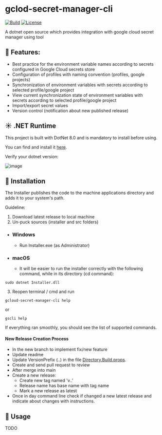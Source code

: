 # gclod-secret-manager-cli

[![Build](https://github.com/dmitrysigalov/gclod-secret-manager-cli/workflows/Build/badge.svg)](https://github.com/dmitrysigalov/gclod-secret-manager-cli/actions/workflows/build.yml)
[![License](https://badgen.net/github/license/dmitrysigalov/gclod-secret-manager-cli)](https://github.com/DmitrySigalov/gclod-secret-manager-cli/blob/main/LICENSE)

A dotnet open source which provides integration with google cloud secret manager using tool

## :gift: Features:
- Best practice for the environment variable names according to secrets configured in Google Cloud secrets store
- Configuration of profiles with naming convention (profiles, google projects)
- Synchronization of environment variables with secrets according to selected profile/google project
- View current synchronization state of environment variables with secrets according to selected profile/google project
- Import/export secret values
- Version control (notification about new published release)

## :sunny: .NET Runtime
This project is built with DotNet 8.0 and is mandatory to install before using.

You can find and install it [here](https://dotnet.microsoft.com/en-us/download/dotnet/8.0).

Verify your dotnet version:

![image](https://user-images.githubusercontent.com/31489258/153608978-cced639e-af42-4485-8c15-5333325b0883.png)

## :gift: Installation

The Installer publishes the code to the machine applications directory and adds it to your system's path.

Guideline:
1. Download latest release to local machine
2. Un-puck sources (installer and src folders)

- ### Windows
  - Run Installer.exe (as Administrator)

- ### macOS
    - It will be easier to run the installer correctly with the following command, while in its directory (cd command):
```
sudo dotnet Installer.dll
```

3. Reopen terminal / cmd and run
```
gcloud-secret-manager-cli help
```
or
```
gscli help
```
If everything ran smoothly, you should see the list of supported commands.

#### New Release Creation Process

- In the new branch to implement fix/new feature
- Update readme
- Update VersionPrefix (<Major>.<Minor>.<Build>) in the file [Directory.Build.props](Directory.Build.props).
- Create and send pull request to review
- After merge into main 
- Create a new release:
  - Create new tag named 'v<Major>.<Minor>.<Build>'
  - Release name has base name with tag name
  - Mark a new release as latest
- Once in day command line check if changed a new latest release and indicate about changes with instructions.


## :tada: Usage

TODO
